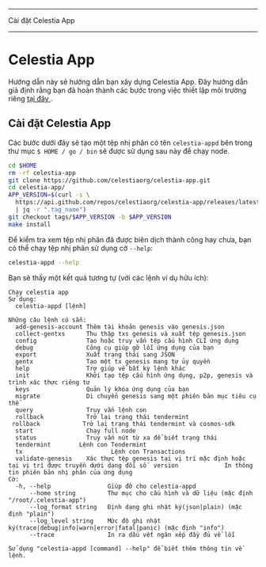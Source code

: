 - - -
Cài đặt Celestia App
- - -

# Celestia App
<!-- markdownlint-disable MD013 -->

Hướng dẫn này sẽ hướng dẫn bạn xây dựng Celestia App. Đây hướng dẫn giả định rằng bạn đã hoàn thành các bước trong việc thiết lập môi trường riêng [ tại đây ](./environment.md).

## Cài đặt Celestia App

Các bước dưới đây sẽ tạo một tệp nhị phân có tên ` celestia-appd ` bên trong thư mục ` $ HOME / go / bin ` sẽ được sử dụng sau này để chạy node.

```sh
cd $HOME
rm -rf celestia-app
git clone https://github.com/celestiaorg/celestia-app.git
cd celestia-app/
APP_VERSION=$(curl -s \
  https://api.github.com/repos/celestiaorg/celestia-app/releases/latest \
  | jq -r ".tag_name")
git checkout tags/$APP_VERSION -b $APP_VERSION
make install
```

Để kiểm tra xem tệp nhị phân đã được biên dịch thành công hay chưa, bạn có thể chạy tệp nhị phân sử dụng cờ ` --help `:

```sh
celestia-appd --help

```

Bạn sẽ thấy một kết quả tương tự (với các lệnh ví dụ hữu ích):

```text
Chạy celestia app
Sử dụng:
  celestia-appd [lệnh]

Những câu lệnh có sẵn:
  add-genesis-account Thêm tài khoản genesis vào genesis.json
  collect-gentxs      Thu thập txs genesis và xuất tệp genesis.json
  config              Tạo hoặc truy vấn tệp cấu hình CLI ứng dụng
  debug               Công cụ giúp gỡ lỗi ứng dụng của bạn
  export              Xuất trạng thái sang JSON
  gentx               Tạo một tx genesis mang tự ủy quyền
  help                Trợ giúp về bất kỳ lệnh khác
  init                Khởi tạo tệp cấu hình ứng dụng, p2p, genesis và trình xác thực riêng tư
  keys                Quản lý khóa ứng dụng của bạn
  migrate             Di chuyển genesis sang một phiên bản mục tiêu cụ thể
  query               Truy vấn lệnh con
  rollback            Trở lại trạng thái tendermint
 rollback            Trở lại trạng thái tendermint và cosmos-sdk 
  start               Chạy full node
  status              Truy vấn nút từ xa để biết trạng thái
  tendermint        Lệnh con Tendermint
  tx                         Lệnh con Transactions
  validate-genesis    Xác thực tệp genesis tại vị trí mặc định hoặc tại vị trí được truyền dưới dạng đối số  version             In thông tin phiên bản nhị phân của ứng dụng
Cờ:
  -h, --help                Giúp đỡ cho celestia-appd
      --home string         Thư mục cho cấu hình và dữ liệu (mặc định "/root/.celestia-app")
      --log_format string   Định dạng ghi nhật ký(json|plain) (mặc định "plain")
      --log_level string    Mức độ ghi nhật ký(trace|debug|info|warn|error|fatal|panic) (mặc định "info")
      --trace               In ra dấu vết ngăn xếp đầy đủ về lỗi

Sử dụng "celestia-appd [command] --help" để biết thêm thông tin về lệnh.
```

